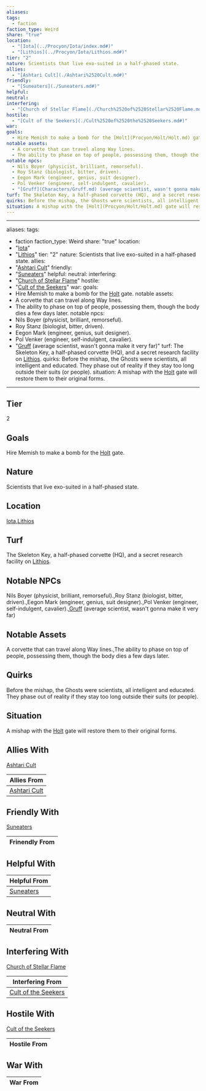 ```yaml
---
aliases: 
tags:
  - faction
faction_type: Weird
share: "true"
location:
  - "[Iota](../Procyon/Iota/index.md#)"
  - "[Lithios](../Procyon/Iota/Lithios.md#)"
tier: "2"
nature: Scientists that live exo-suited in a half-phased state.
allies:
  - "[Ashtari Cult](./Ashtari%2520Cult.md#)"
friendly:
  - "[Suneaters](./Suneaters.md#)"
helpful: 
neutral: 
interfering:
  - "[Church of Stellar Flame](./Church%2520of%2520Stellar%2520Flame.md#)"
hostile:
  - "[Cult of the Seekers](./Cult%2520of%2520the%2520Seekers.md#)"
war: 
goals:
  - Hire Memish to make a bomb for the [Holt](Procyon/Holt/Holt.md) gate.
notable assets:
  - A corvette that can travel along Way lines.
  - The ability to phase on top of people, possessing them, though the body dies a few days later.
notable npcs:
  - Nils Boyer (physicist, brilliant, remorseful).
  - Roy Stanz (biologist, bitter, driven).
  - Eegon Mark (engineer, genius, suit designer).
  - Pol Venker (engineer, self-indulgent, cavalier).
  - "[Gruff](Characters/Gruff.md) (average scientist, wasn't gonna make it very far)"
turf: The Skeleton Key, a half-phased corvette (HQ), and a secret research facility on [Lithios](../Procyon/Iota/Lithios.md#).
quirks: Before the mishap, the Ghosts were scientists, all intelligent and educated. They phase out of reality if they stay too long outside their suits (or people).
situation: A mishap with the [Holt](Procyon/Holt/Holt.md) gate will restore them to their original forms.
---
```

---
aliases: 
tags:
  - faction
faction_type: Weird
share: "true"
location:
  - "[Iota](../Procyon/Iota/index.md#)"
  - "[Lithios](../Procyon/Iota/Lithios.md#)"
tier: "2"
nature: Scientists that live exo-suited in a half-phased state.
allies:
- "[Ashtari Cult](./Ashtari%2520Cult.md#)"
friendly:
- "[Suneaters](./Suneaters.md#)"
helpful:
neutral:
interfering:
- "[Church of Stellar Flame](./Church%2520of%2520Stellar%2520Flame.md#)"
hostile:
- "[Cult of the Seekers](./Cult%2520of%2520the%2520Seekers.md#)"
war:
goals: 
- Hire Memish to make a bomb for the [Holt](Procyon/Holt/Holt.md) gate.
notable assets: 
- A corvette that can travel along Way lines.
- The ability to phase on top of people, possessing them, though the body dies a few days later.
notable npcs:
- Nils Boyer (physicist, brilliant, remorseful).
- Roy Stanz (biologist, bitter, driven).
- Eegon Mark (engineer, genius, suit designer).
- Pol Venker (engineer, self-indulgent, cavalier).
- "[Gruff](Characters/Gruff.md) (average scientist, wasn't gonna make it very far)"
turf: The Skeleton Key, a half-phased corvette (HQ), and a secret research facility on [Lithios](../Procyon/Iota/Lithios.md#).
quirks: Before the mishap, the Ghosts were scientists, all intelligent and educated. They phase out of reality if they stay too long outside their suits (or people).
situation: A mishap with the [Holt](Procyon/Holt/Holt.md) gate will restore them to their original forms.
---
## Tier

2

## Goals

Hire Memish to make a bomb for the [Holt](Procyon/Holt/Holt.md) gate.

## Nature

Scientists that live exo-suited in a half-phased state.

## Location

[Iota](../Procyon/Iota/index.md.md#.md#),[Lithios](../Procyon/Iota/Lithios.md.md#.md#.md#.md#)

## Turf

The Skeleton Key, a half-phased corvette (HQ), and a secret research facility on [Lithios](Procyon/Iota/Lithios.md).

## Notable NPCs

Nils Boyer (physicist, brilliant, remorseful).,Roy Stanz (biologist, bitter, driven).,Eegon Mark (engineer, genius, suit designer).,Pol Venker (engineer, self-indulgent, cavalier).,[Gruff](Characters/Gruff.md) (average scientist, wasn't gonna make it very far)

## Notable Assets

A corvette that can travel along Way lines.,The ability to phase on top of people, possessing them, though the body dies a few days later.

## Quirks

Before the mishap, the Ghosts were scientists, all intelligent and educated. They phase out of reality if they stay too long outside their suits (or people).

## Situation

A mishap with the [Holt](Procyon/Holt/Holt.md) gate will restore them to their original forms.

## Allies With

[Ashtari Cult](./Ashtari%2520Cult.md.md#.md#)

| Allies From                                |
| ------------------------------------------ |
| [Ashtari Cult](./Ashtari%2520Cult.md.md#.md#) |


## Friendly With

[Suneaters](./Suneaters.md.md#.md#)

| Frinendly From |
| -------------- |


## Helpful With



| Helpful From                         |
| ------------------------------------ |
| [Suneaters](./Suneaters.md.md#.md#) |


## Neutral With




| Neutral From |
| ------------ |



## Interfering With

[Church of Stellar Flame](./Church%2520of%2520Stellar%2520Flame.md.md#.md#)


| Interfering From                                         |
| -------------------------------------------------------- |
| [Cult of the Seekers](./Cult%2520of%2520the%2520Seekers.md.md#.md#) |



## Hostile With

[Cult of the Seekers](./Cult%2520of%2520the%2520Seekers.md.md#.md#)


| Hostile From |
| ------------ |



## War With



| War From |
| -------- |


